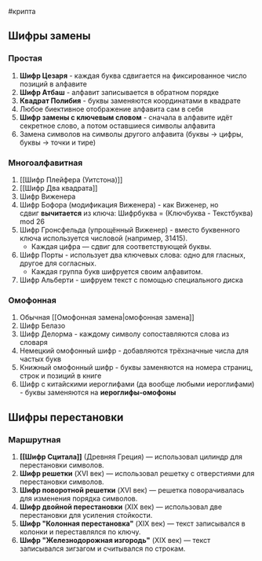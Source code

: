 #крипта 
## Шифры замены
### Простая
1. **Шифр Цезаря** - каждая буква сдвигается на фиксированное число позиций в алфавите
2. **Шифр Атбаш** - алфавит записывается в обратном порядке
3. **Квадрат Полибия** - буквы заменяются координатами в квадрате
4. Любое биективное отображение алфавита сам в себя
5. **Шифр замены с ключевым словом**  - сначала в алфавите идёт секретное слово, а потом оставшиеся символы алфавита
6. Замена символов на символы другого алфавита (буквы $\to$ цифры, буквы $\to$ точки и тире)

### Многоалфавитная
1. [[Шифр Плейфера (Уитстона)]]
2. [[Шифр Два квадрата]]
3. Шифр Виженера
4. Шифр Бофора (модификация Виженера) - как Виженер, но сдвиг **вычитается** из ключа: Шифрбуква = (Ключбуква - Текстбуква) mod 26
5. Шифр Гронсфельда (упрощённый Виженер) - вместо буквенного ключа используется числовой (например, 31415).
	- Каждая цифра — сдвиг для соответствующей буквы.
6. Шифр Порты - использует два ключевых слова: одно для гласных, другое для согласных.
	- Каждая группа букв шифруется своим алфавитом.
7. Шифр Альберти - шифруем текст с помощью специального диска
### Омофонная
1. Обычная [[Омофонная замена|омофонная замена]]
2. Шифр Белазо
3. Шифр Делорма - каждому символу сопоставляются слова из словаря
4. Немецкий омофонный шифр - добавляются трёхзначные числа для частых букв
5. Книжный омофонный шифр - буквы заменяются на номера страниц, строк и позиций в книге
6. Шифр с китайскими иероглифами (да вообще любыми иероглифами) - буквы заменяются на **иероглифы-омофоны**

## Шифры перестановки
### Маршрутная
1. **[[Шифр Сцитала]]** (Древняя Греция) — использовал цилиндр для перестановки символов.
2. **Шифр решетки** (XVI век) — использовал решетку с отверстиями для перестановки символов.
3. **Шифр поворотной решетки** (XVI век) — решетка поворачивалась для изменения порядка символов.
4. **Шифр двойной перестановки** (XIX век) — использовал две перестановки для усиления стойкости.
5. **Шифр "Колонная перестановка"** (XIX век) — текст записывался в колонки и переставлялся по ключу.
6. **Шифр "Железнодорожная изгородь"** (XIX век) — текст записывался зигзагом и считывался по строкам.
